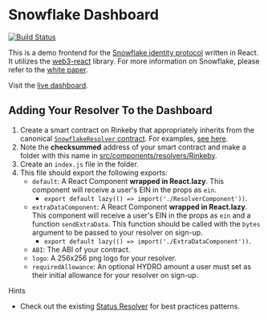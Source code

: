 # Snowflake Dashboard

[![Build Status](https://travis-ci.org/NoahHydro/snowflake-dashboard.svg?branch=master)](https://travis-ci.org/NoahHydro/snowflake-dashboard)

This is a demo frontend for the [Snowflake identity protocol](https://github.com/hydrogen-dev/smart-contracts/tree/master/snowflake) written in React. It utilizes the [web3-react](https://github.com/NoahZinsmeister/web3-react) library. For more information on Snowflake, please refer to the [white paper](https://github.com/hydrogen-dev/hydro-docs/tree/master/Snowflake).

Visit the [live dashboard](https://noahhydro.github.io/snowflake-dashboard/).

## Adding Your Resolver To the Dashboard

1. Create a smart contract on Rinkeby that appropriately inherits from the canonical [`SnowflakeResolver` contract](https://github.com/hydrogen-dev/smart-contracts/blob/master/snowflake/contracts/SnowflakeResolver.sol). For examples, [see here](https://github.com/hydrogen-dev/smart-contracts/tree/master/snowflake/contracts/resolvers).
2. Note the **checksummed** address of your smart contract and make a folder with this name in [src/components/resolvers/Rinkeby](./src/components/resolvers/Rinkeby).
3. Create an `index.js` file in the folder.
4. This file should export the following exports:
	- `default`: A React Component **wrapped in React.lazy**. This component will receive a user's EIN in the props as `ein`.
		- `export default lazy(() => import('./ResolverComponent'))`.
	- `extraDataComponent`: A React Component **wrapped in React.lazy**. This component will receive a user's EIN in the props as `ein` and a function `sendExtraData`. This function should be called with the `bytes` argument to be passed to your resolver on sign-up.
		- `export default lazy(() => import('./ExtraDataComponent'))`.
	- `ABI`: The ABI of your contract.
	- `logo`: A 256x256 png logo for your resolver.
	- `requiredAllowance`: An optional HYDRO amount a user must set as their initial allowance for your resolver on sign-up.

Hints
- Check out the existing [Status Resolver](./src/components/resolvers/Rinkeby/0xbB54D790860B07DE1E1b2db0eD553a6cB713E2f0) for best practices patterns.
